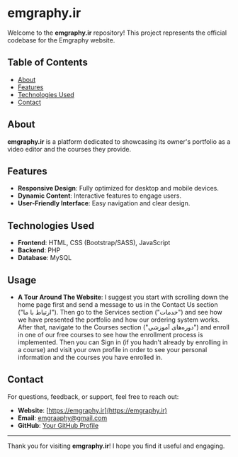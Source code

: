 # emgraphy.ir

Welcome to the **emgraphy.ir** repository! This project represents the official codebase for the Emgraphy website.

## Table of Contents

- [About](#about)
- [Features](#features)
- [Technologies Used](#technologies-used)
- [Contact](#contact)

## About

**emgraphy.ir** is a platform dedicated to showcasing its owner's portfolio as a video editor and the courses they provide.

## Features

- **Responsive Design**: Fully optimized for desktop and mobile devices.
- **Dynamic Content**: Interactive features to engage users.
- **User-Friendly Interface**: Easy navigation and clear design.

## Technologies Used

- **Frontend**: HTML, CSS (Bootstrap/SASS), JavaScript
- **Backend**: PHP
- **Database**: MySQL

## Usage

- **A Tour Around The Website**: I suggest you start with scrolling down the home page first and send a message to us in the Contact Us section ("ارتباط با ما"). Then go to the Services section ("خدمات") and see how we have presented the portfolio and how our ordering system works. After that, navigate to the Courses section ("دوره‌های آموزشی") and enroll in one of our free courses to see how the enrollment process is implemented. Then you can Sign in (if you hadn't already by enrolling in a course) and visit your own profile in order to see your personal information and the courses you have enrolled in.

## Contact

For questions, feedback, or support, feel free to reach out:

- **Website**: [https://emgraphy.ir](https://emgraphy.ir)
- **Email**: emgraaphy@gmail.com
- **GitHub**: [Your GitHub Profile](https://github.com/SaharTahouri)

---

Thank you for visiting **emgraphy.ir**! I hope you find it useful and engaging.

